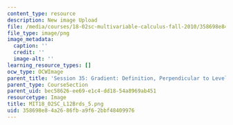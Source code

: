 ```yaml
---
content_type: resource
description: New image Upload
file: /media/courses/18-02sc-multivariable-calculus-fall-2010/358698e84a2686fba9f62bbf48409976_MIT18_02SC_L12Brds_5.png
file_type: image/png
image_metadata:
  caption: ''
  credit: ''
  image-alt: ''
learning_resource_types: []
ocw_type: OCWImage
parent_title: 'Session 35: Gradient: Definition, Perpendicular to Level Curves'
parent_type: CourseSection
parent_uid: bec58626-ee69-e1c4-dd18-54a8969ab451
resourcetype: Image
title: MIT18_02SC_L12Brds_5.png
uid: 358698e8-4a26-86fb-a9f6-2bbf48409976
---
```

